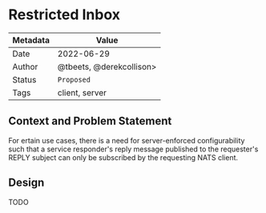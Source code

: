 # Restricted Inbox  

|Metadata| Value                     |
|--------|---------------------------|
|Date    | 2022-06-29                |
|Author  | @tbeets, @derekcollison>  |
|Status  | `Proposed`                |
|Tags    | client, server |

## Context and Problem Statement

For ertain use cases, there is a need for server-enforced configurability such that a service responder's reply message published
to the requester's REPLY subject can only be subscribed by the requesting NATS client.

## Design

TODO
